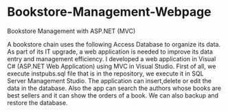 # Bookstore-Management-Webpage
Bookstore Management with ASP.NET (MVC)


A bookstore chain uses the following Access Database to organize its data. 
As part of its IT upgrade, a web application is needed to improve its data entry and management efficiency.
I developed a web application in Visual C# (ASP.NET Web Application) using MVC in Visual Studio. First of all, we execute instpubs.sql file
that is in the repository, we execute it in SQL Server Management Studio.
The application can insert,delete or edit the data in the database. Also the app can search the authors whose books are best sellers and
it can show the orders of a book. We can also backup and restore the database.
